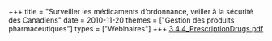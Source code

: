 +++
title = "Surveiller les médicaments d’ordonnance, veiller à la sécurité des Canadiens"
date = 2010-11-20
themes = ["Gestion des produits pharmaceutiques"]
types = ["Webinaires"]
+++
[3.4.4\_PrescriptionDrugs.pdf](/files/3.4.4_PrescriptionDrugs.pdf)
